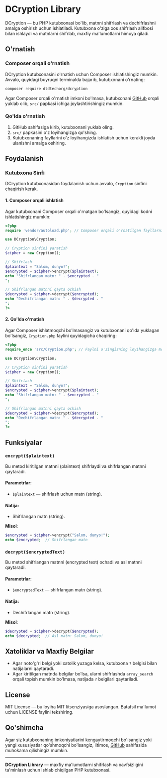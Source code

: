 
# DCryption Library

DCryption — bu PHP kutubxonasi bo'lib, matnni shifrlash va dechifrlashni amalga oshirish uchun ishlatiladi. Kutubxona o'ziga xos shifrlash alifbosi bilan ishlaydi va matnlarni shifrlab, maxfiy ma'lumotlarni himoya qiladi.

## O'rnatish

### Composer orqali o'rnatish

DCryption kutubxonasini o'rnatish uchun Composer ishlatishingiz mumkin. Avvalo, quyidagi buyruqni terminalda bajarib, kutubxonani o'rnating:

```bash
composer require dtdtechorg/dcryption
```

Agar Composer orqali o'rnatish imkoni bo'lmasa, kutubxonani [GitHub](https://github.com/dtdtechorg/dcryption) orqali yuklab olib, `src/` papkasi ichiga joylashtirishingiz mumkin.

### Qo'lda o'rnatish

1. GitHub sahifasiga kirib, kutubxonani yuklab oling.
2. `src/` papkasini o'z loyihangizga qo'shing.
3. Kutubxonaning fayllarini o'z loyihangizda ishlatish uchun kerakli joyda ulanishni amalga oshiring.

## Foydalanish

### Kutubxona Sinfi

DCryption kutubxonasidan foydalanish uchun avvalo, `Cryption` sinfini chaqirish kerak.

#### 1. Composer orqali ishlatish

Agar kutubxonani Composer orqali o'rnatgan bo'lsangiz, quyidagi kodni ishlatishingiz mumkin:

```php
<?php
require 'vendor/autoload.php'; // Composer orqali o'rnatilgan fayllarni chaqirish

use DCryption\Cryption;

// Cryption sinfini yaratish
$cipher = new Cryption();

// Shifrlash
$plaintext = "Salom, dunyo!";
$encrypted = $cipher->encrypt($plaintext);
echo "Shifrlangan matn: " . $encrypted . "
";

// Shifrlangan matnni qayta ochish
$decrypted = $cipher->decrypt($encrypted);
echo "Dechifrlangan matn: " . $decrypted . "
";
?>
```

#### 2. Qo'lda o'rnatish

Agar Composer ishlatmoqchi bo'lmasangiz va kutubxonani qo'lda yuklagan bo'lsangiz, `Cryption.php` faylini quyidagicha chaqiring:

```php
<?php
require_once 'src/Cryption.php'; // Faylni o'zingizning loyihangizga mos ravishda yo'lni ko'rsating

use DCryption\Cryption;

// Cryption sinfini yaratish
$cipher = new Cryption();

// Shifrlash
$plaintext = "Salom, dunyo!";
$encrypted = $cipher->encrypt($plaintext);
echo "Shifrlangan matn: " . $encrypted . "
";

// Shifrlangan matnni qayta ochish
$decrypted = $cipher->decrypt($encrypted);
echo "Dechifrlangan matn: " . $decrypted . "
";
?>
```

## Funksiyalar

### `encrypt($plaintext)`

Bu metod kiritilgan matnni (plaintext) shifrlaydi va shifrlangan matnni qaytaradi.

#### Parametrlar:
- `$plaintext` — shifrlash uchun matn (string).

#### Natija:
- Shifrlangan matn (string).

**Misol**:

```php
$encrypted = $cipher->encrypt("Salom, dunyo!");
echo $encrypted;  // Shifrlangan matn
```

### `decrypt($encryptedText)`

Bu metod shifrlangan matnni (encrypted text) ochadi va asl matnni qaytaradi.

#### Parametrlar:
- `$encryptedText` — shifrlangan matn (string).

#### Natija:
- Dechifrlangan matn (string).

**Misol**:

```php
$decrypted = $cipher->decrypt($encrypted);
echo $decrypted;  // Asl matn: Salom, dunyo!
```

## Xatoliklar va Maxfiy Belgilar

- Agar noto'g'ri belgi yoki xatolik yuzaga kelsa, kutubxona `?` belgisi bilan natijalarni qaytaradi.
- Agar kiritilgan matnda belgilar bo'lsa, ularni shifrlashda `array_search` orqali topish mumkin bo'lmasa, natijada `?` belgilari qaytariladi.

## License

MIT License — bu loyiha MIT litsenziyasiga asoslangan. Batafsil ma'lumot uchun LICENSE faylini tekshiring.

## Qo'shimcha

Agar siz kutubxonaning imkoniyatlarini kengaytirmoqchi bo'lsangiz yoki yangi xususiyatlar qo'shmoqchi bo'lsangiz, iltimos, [GitHub](https://github.com/dtdtechorg/dcryption) sahifasida muhokama qilishingiz mumkin.

---

**DCryption Library** — maxfiy ma'lumotlarni shifrlash va xavfsizligini ta'minlash uchun ishlab chiqilgan PHP kutubxonasi.
